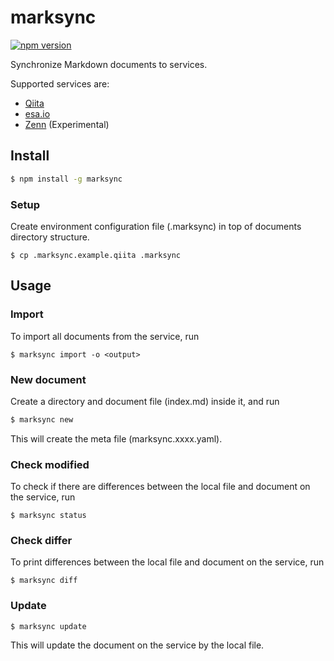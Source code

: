 # marksync

[![npm version](https://badge.fury.io/js/marksync.png)](https://badge.fury.io/js/marksync)

Synchronize Markdown documents to services.

Supported services are:

- [Qiita](https://qiita.com)
- [esa.io](https://esa.io)
- [Zenn](https://zenn.dev) (Experimental)

## Install

```bash
$ npm install -g marksync
```

### Setup

Create environment configuration file (.marksync) in top of documents directory structure.

```shell
$ cp .marksync.example.qiita .marksync
```

## Usage

### Import

To import all documents from the service, run

```shell
$ marksync import -o <output>
```

### New document

Create a directory and document file (index.md) inside it, and run

```bash
$ marksync new
```

This will create the meta file (marksync.xxxx.yaml).

### Check modified

To check if there are differences between the local file and document on the service, run

```shell
$ marksync status
```

### Check differ

To print differences between the local file and document on the service, run

```shell
$ marksync diff
```

### Update

```shell
$ marksync update
```

This will update the document on the service by the local file.
